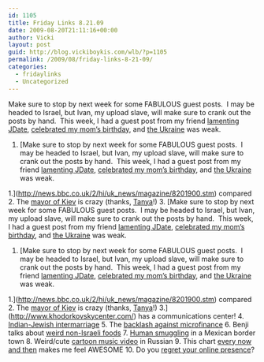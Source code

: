 ```yaml
---
id: 1105
title: Friday Links 8.21.09
date: 2009-08-20T21:11:16+00:00
author: Vicki
layout: post
guid: http://blog.vickiboykis.com/wlb/?p=1105
permalink: /2009/08/friday-links-8-21-09/
categories:
  - fridaylinks
  - Uncategorized
---
```

Make sure to stop by next week for some FABULOUS guest posts.  I may be headed to Israel, but Ivan, my upload slave, will make sure to crank out the posts by hand.  This week, I had a guest post from my friend [lamenting JDate](http://blog.vickiboykis.com/wlb/2009/08/17/guest-post-jewish-dating-and-christmas-brisket/), [celebrated my mom&#8217;s birthday](http://blog.vickiboykis.com/wlb/2009/08/17/moms-birthday/), and [the Ukraine](http://blog.vickiboykis.com/wlb/2009/08/19/jews-back-in-ukraine-this-cant-be-good/) was weak.

  1. [Make sure to stop by next week for some FABULOUS guest posts.  I may be headed to Israel, but Ivan, my upload slave, will make sure to crank out the posts by hand.  This week, I had a guest post from my friend [lamenting JDate](http://blog.vickiboykis.com/wlb/2009/08/17/guest-post-jewish-dating-and-christmas-brisket/), [celebrated my mom&#8217;s birthday](http://blog.vickiboykis.com/wlb/2009/08/17/moms-birthday/), and [the Ukraine](http://blog.vickiboykis.com/wlb/2009/08/19/jews-back-in-ukraine-this-cant-be-good/) was weak.

  1.](http://news.bbc.co.uk/2/hi/uk_news/magazine/8201900.stm) compared
  2. The [mayor of Kiev](http://www.nytimes.com/2009/08/15/world/europe/15kiev.html?_r=2) is crazy (thanks, [Tanya](http://jewlicious.ru/)!)
  3. [Make sure to stop by next week for some FABULOUS guest posts.  I may be headed to Israel, but Ivan, my upload slave, will make sure to crank out the posts by hand.  This week, I had a guest post from my friend [lamenting JDate](http://blog.vickiboykis.com/wlb/2009/08/17/guest-post-jewish-dating-and-christmas-brisket/), [celebrated my mom&#8217;s birthday](http://blog.vickiboykis.com/wlb/2009/08/17/moms-birthday/), and [the Ukraine](http://blog.vickiboykis.com/wlb/2009/08/19/jews-back-in-ukraine-this-cant-be-good/) was weak.

  1. [Make sure to stop by next week for some FABULOUS guest posts.  I may be headed to Israel, but Ivan, my upload slave, will make sure to crank out the posts by hand.  This week, I had a guest post from my friend [lamenting JDate](http://blog.vickiboykis.com/wlb/2009/08/17/guest-post-jewish-dating-and-christmas-brisket/), [celebrated my mom&#8217;s birthday](http://blog.vickiboykis.com/wlb/2009/08/17/moms-birthday/), and [the Ukraine](http://blog.vickiboykis.com/wlb/2009/08/19/jews-back-in-ukraine-this-cant-be-good/) was weak.

  1.](http://news.bbc.co.uk/2/hi/uk_news/magazine/8201900.stm) compared
  2. The [mayor of Kiev](http://www.nytimes.com/2009/08/15/world/europe/15kiev.html?_r=2) is crazy (thanks, [Tanya](http://jewlicious.ru/)!)
  3.](http://www.khodorkovskycenter.com/) has a communications center!
  4. [Indian-Jewish intermarriage](http://www.interfaithfamily.com/relationships/marriage_and_relationships/The_Perfect_Recipe.shtml)
  5. The [backlash against microfinance](http://www.oxfamblogs.org/fp2p/?p=623)
  6. Benji talks about [weird non-Israeli foods](http://www.whatwarzone.com/2009/08/israeli-food-its-not-weird-as-hell_19.html)
  7. [Human smuggling](http://www.slate.com/id/2225315/entry/2225316/recommend_tab) in a Mexican border town
  8. Weird/cute [cartoon music video](http://www.youtube.com/watch?v=BaIzdh94j9k) in Russian
  9. This chart [every now and then](http://s3.amazonaws.com/data.tumblr.com/tumblr_kojs29L9OU1qzd1jno1_r2_1280.jpg?AWSAccessKeyId=0RYTHV9YYQ4W5Q3HQMG2&Expires=1250873406&Signature=uHZqdn0eu5Ta7YlEic0nImHAUa0%3D) makes me feel AWESOME
 10. Do you [regret your online presence](http://modite.com/blog/2009/08/04/will-you-regret-your-online-presence/)?